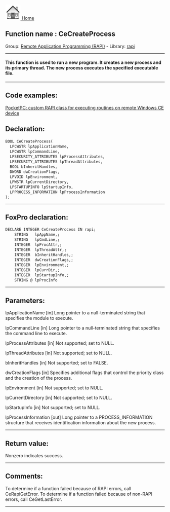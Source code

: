 [<img src="../../images/home.png"> Home ](https://github.com/VFPX/Win32API)  

## Function name : CeCreateProcess
Group: [Remote Application Programming (RAPI)](../../functions_group.md#Remote_Application_Programming_(RAPI))  -  Library: [rapi](../../libraries.md#rapi)  
***  


#### This function is used to run a new program. It creates a new process and its primary thread. The new process executes the specified executable file.
***  


## Code examples:
[PocketPC: custom RAPI class for executing routines on remote Windows CE device](../../samples/sample_466.md)  

## Declaration:
```foxpro  
BOOL CeCreateProcess(
  LPCWSTR lpApplicationName,
  LPCWSTR lpCommandLine,
  LPSECURITY_ATTRIBUTES lpProcessAttributes,
  LPSECURITY_ATTRIBUTES lpThreadAttributes,
  BOOL bInheritHandles,
  DWORD dwCreationFlags,
  LPVOID lpEnvironment,
  LPWSTR lpCurrentDirectory,
  LPSTARTUPINFO lpStartupInfo,
  LPPROCESS_INFORMATION lpProcessInformation
);  
```  
***  


## FoxPro declaration:
```foxpro  
DECLARE INTEGER CeCreateProcess IN rapi;
	STRING   lpAppName,;
	STRING   lpCmdLine,;
	INTEGER  lpProcAttr,;
	INTEGER  lpThreadAttr,;
	INTEGER  bInheritHandles,;
	INTEGER  dwCreationFlags,;
	INTEGER  lpEnvironment,;
	INTEGER  lpCurrDir,;
	INTEGER  lpStartupInfo,;
	STRING @ lpProcInfo  
```  
***  


## Parameters:
lpApplicationName 
[in] Long pointer to a null-terminated string that specifies the module to execute.

lpCommandLine 
[in] Long pointer to a null-terminated string that specifies the command line to execute. 

lpProcessAttributes 
[in] Not supported; set to NULL. 

lpThreadAttributes 
[in] Not supported; set to NULL. 

bInheritHandles 
[in] Not supported; set to FALSE. 

dwCreationFlags 
[in] Specifies additional flags that control the priority class and the creation of the process.

lpEnvironment 
[in] Not supported; set to NULL. 

lpCurrentDirectory 
[in] Not supported; set to NULL. 

lpStartupInfo 
[in] Not supported; set to NULL. 

lpProcessInformation 
[out] Long pointer to a PROCESS_INFORMATION structure that receives identification information about the new process.  
***  


## Return value:
Nonzero indicates success.  
***  


## Comments:
To determine if a function failed because of RAPI errors, call CeRapiGetError. To determine if a function failed because of non-RAPI errors, call CeGetLastError.  
  
***  

